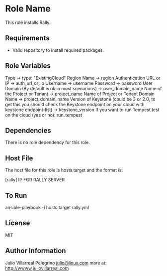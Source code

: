 Role Name
=========

This role installs Rally.

Requirements
------------

- Valid repository to install required packages.

Role Variables
--------------

Type -> type: "ExistingCloud"
Region Name -> region
Authentication URL or IP -> auth_url_or_ip
Username -> username
Password -> password
User Domain (By default is ok in most scenarions) -> user_domain_name
Name of the Project or Tenant -> project_name
Name of Project or Tenant Domain Name -> project_domain_name
Version of Keystone (could be 3 or 2.0, to get this you should check the Keystone endpoint on your cloud with  keystone endpoint-list) -> keystone_version
If you want to run Tempest test on the cloud (yes or no): run_tempest


Dependencies
------------

There is no role dependency for this role.

Host File
----------

The host file for this role is hosts.target and the format is: 

[rally]
IP FOR RALLY  SERVER

To Run
-------

ansible-playbook -i hosts.target rally.yml


License
-------

MIT

Author Information
------------------

Julio Villarreal Pelegrino <julio@linux.com> more at: http://wwww.juliovillarreal.com